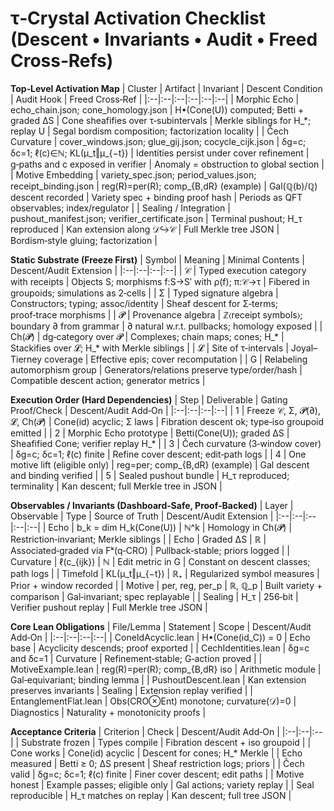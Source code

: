 # τ‑Crystal Activation Checklist (Descent • Invariants • Audit • Freed Cross‑Refs)

**Top‑Level Activation Map**
| Cluster | Artifact | Invariant | Descent Condition | Audit Hook | Freed Cross‑Ref |
|:--|:--|:--|:--|:--|:--|
| Morphic Echo | echo_chain.json; cone_homology.json | H•(Cone(U)) computed; Betti + graded ΔS | Cone sheafifies over τ‑subintervals | Merkle siblings for H_*; replay U | Segal bordism composition; factorization locality |
| Čech Curvature | cover_windows.json; glue_gij.json; cocycle_cijk.json | δg=c; δc=1; ℓ(c)∈ℕ; KL(μ_t‖μ_{−t}) | Identities persist under cover refinement | g‑paths and c exposed in verifier | Anomaly = obstruction to global section |
| Motive Embedding | variety_spec.json; period_values.json; receipt_binding.json | reg(R)=per(R); comp_{B,dR} (example) | Gal(ℚ(b)/ℚ) descent recorded | Variety spec + binding proof hash | Periods as QFT observables; index/regulator |
| Sealing / Integration | pushout_manifest.json; verifier_certificate.json | Terminal pushout; H_τ reproduced | Kan extension along 𝒟↪𝒞 | Full Merkle tree JSON | Bordism‑style gluing; factorization |

**Static Substrate (Freeze First)**
| Symbol | Meaning | Minimal Contents | Descent/Audit Extension |
|:--|:--|:--|:--|
| 𝒞 | Typed execution category with receipts | Objects S; morphisms f:S→S′ with ρ(f); π:𝒞→τ | Fibered in groupoids; simulations as 2‑cells |
| Σ | Typed signature algebra | Constructors; typing; assoc/identity | Sheaf descent for Σ‑terms; proof‑trace morphisms |
| 𝓟 | Provenance algebra | ℤ⟨receipt symbols⟩; boundary ∂ from grammar | ∂ natural w.r.t. pullbacks; homology exposed |
| Ch(𝓟) | dg‑category over 𝓟 | Complexes; chain maps; cones; H_* | Stackifies over 𝓛; H_* with Merkle siblings |
| 𝓛 | Site of τ‑intervals | Joyal–Tierney coverage | Effective epis; cover recomputation |
| G | Relabeling automorphism group | Generators/relations preserve type/order/hash | Compatible descent action; generator metrics |

**Execution Order (Hard Dependencies)**
| Step | Deliverable | Gating Proof/Check | Descent/Audit Add‑On |
|:--|:--|:--|:--|
| 1 | Freeze 𝒞, Σ, 𝓟(∂), 𝓛, Ch(𝓟) | Cone(id) acyclic; Σ laws | Fibration descent ok; type‑iso groupoid emitted |
| 2 | Morphic Echo prototype | Betti(Cone(U)); graded ΔS | Sheafified Cone; verifier replay H_* |
| 3 | Čech curvature (3‑window cover) | δg=c; δc=1; ℓ(c) finite | Refine cover descent; edit‑path logs |
| 4 | One motive lift (eligible only) | reg=per; comp_{B,dR} (example) | Gal descent and binding verified |
| 5 | Sealed pushout bundle | H_τ reproduced; terminality | Kan descent; full Merkle tree in JSON |

**Observables / Invariants (Dashboard‑Safe, Proof‑Backed)**
| Layer | Observable | Type | Source of Truth | Descent/Audit Extension |
|:--|:--|:--|:--|:--|
| Echo | b_k = dim H_k(Cone(U)) | ℕ^k | Homology in Ch(𝓟) | Restriction‑invariant; Merkle siblings |
| Echo | Graded ΔS | ℝ | Associated‑graded via Fᵏ(q‑CRO) | Pullback‑stable; priors logged |
| Curvature | ℓ(c_{ijk}) | ℕ | Edit metric in G | Constant on descent classes; path logs |
| Timefold | KL(μ_t‖μ_{−t}) | ℝ₊ | Regularized symbol measures | Prior + window recorded |
| Motive | per, reg, per_p | ℝ, ℚ_p | Built variety + comparison | Gal‑invariant; spec replayable |
| Sealing | H_τ | 256‑bit | Verifier pushout replay | Full Merkle tree JSON |

**Core Lean Obligations**
| File/Lemma | Statement | Scope | Descent/Audit Add‑On |
|:--|:--|:--|:--|
| ConeIdAcyclic.lean | H•(Cone(id_C)) = 0 | Echo base | Acyclicity descends; proof exported |
| CechIdentities.lean | δg=c and δc=1 | Curvature | Refinement‑stable; G‑action proved |
| MotiveExample.lean | reg(R)=per(R); comp_{B,dR} iso | Arithmetic module | Gal‑equivariant; binding lemma |
| PushoutDescent.lean | Kan extension preserves invariants | Sealing | Extension replay verified |
| EntanglementFlat.lean | Obs(CRO⊗Ent) monotone; curvature(𝒟)=0 | Diagnostics | Naturality + monotonicity proofs |

**Acceptance Criteria**
| Criterion | Check | Descent/Audit Add‑On |
|:--|:--|:--|
| Substrate frozen | Types compile | Fibration descent + iso groupoid |
| Cone works | Cone(id) acyclic | Descent for cones; H_* Merkle |
| Echo measured | Betti ≥ 0; ΔS present | Sheaf restriction logs; priors |
| Čech valid | δg=c; δc=1; ℓ(c) finite | Finer cover descent; edit paths |
| Motive honest | Example passes; eligible only | Gal actions; variety replay |
| Seal reproducible | H_τ matches on replay | Kan descent; full tree JSON |
